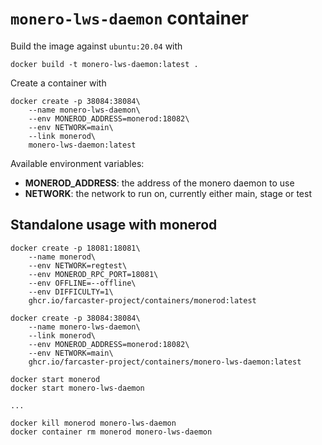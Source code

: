 # `monero-lws-daemon` container

Build the image against `ubuntu:20.04` with

```
docker build -t monero-lws-daemon:latest .
```

Create a container with

```
docker create -p 38084:38084\
    --name monero-lws-daemon\
    --env MONEROD_ADDRESS=monerod:18082\
    --env NETWORK=main\
    --link monerod\
    monero-lws-daemon:latest
```

Available environment variables:

- **MONEROD_ADDRESS**: the address of the monero daemon to use
- **NETWORK**: the network to run on, currently either main, stage or test

## Standalone usage with monerod

```
docker create -p 18081:18081\
    --name monerod\
    --env NETWORK=regtest\
    --env MONEROD_RPC_PORT=18081\
    --env OFFLINE=--offline\
    --env DIFFICULTY=1\
    ghcr.io/farcaster-project/containers/monerod:latest

docker create -p 38084:38084\
    --name monero-lws-daemon\
    --link monerod\
    --env MONEROD_ADDRESS=monerod:18082\
    --env NETWORK=main\
    ghcr.io/farcaster-project/containers/monero-lws-daemon:latest

docker start monerod
docker start monero-lws-daemon

...

docker kill monerod monero-lws-daemon
docker container rm monerod monero-lws-daemon
```
